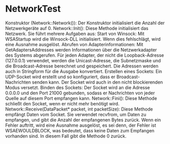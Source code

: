 # NetworkTest
Konstruktor (Network::Network()): Der Konstruktor initialisiert die Anzahl der Netzwerkgeräte auf 0.
Network::Init(): Diese Methode initialisiert das Netzwerk. Sie führt mehrere Aufgaben aus:
Start von Winsock: Mit WSAStartup wird die Winsock-DLL initialisiert. Wenn dies fehlschlägt, wird eine Ausnahme ausgelöst.
Abrufen von Adapterinformationen: Mit GetAdaptersAddresses werden Informationen über die Netzwerkadapter des Systems abgerufen. Für jeden Adapter, der nicht die Loopback-Adresse (127.0.0.1) verwendet, werden die Unicast-Adresse, die Subnetzmaske und die Broadcast-Adresse berechnet und gespeichert. Die Adressen werden auch in Stringform für die Ausgabe konvertiert.
Erstellen eines Sockets: Ein UDP-Socket wird erstellt und so konfiguriert, dass er Broadcast-Nachrichten senden kann. Der Socket wird auch in den nicht blockierenden Modus versetzt.
Binden des Sockets: Der Socket wird an die Adresse 0.0.0.0 und den Port 21000 gebunden, sodass er Nachrichten von jeder Quelle auf diesem Port empfangen kann.
Network::Fini(): Diese Methode schließt den Socket, wenn er nicht mehr benötigt wird.
Network::Receive(DataPacket* packet, int packetSize): Diese Methode empfängt Daten vom Socket. Sie verwendet recvfrom, um Daten zu empfangen, und gibt die Anzahl der empfangenen Bytes zurück. Wenn ein Fehler auftritt, wird eine Ausnahme ausgelöst, es sei denn, der Fehler ist WSAEWOULDBLOCK, was bedeutet, dass keine Daten zum Empfangen vorhanden sind. In diesem Fall gibt die Methode 0 zurück.
